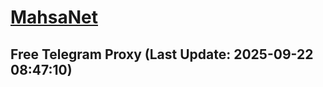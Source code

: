 
# [MahsaNet](https://t.me/mahsa_net)
## Free Telegram Proxy (Last Update: 2025-09-22 08:47:10)

    